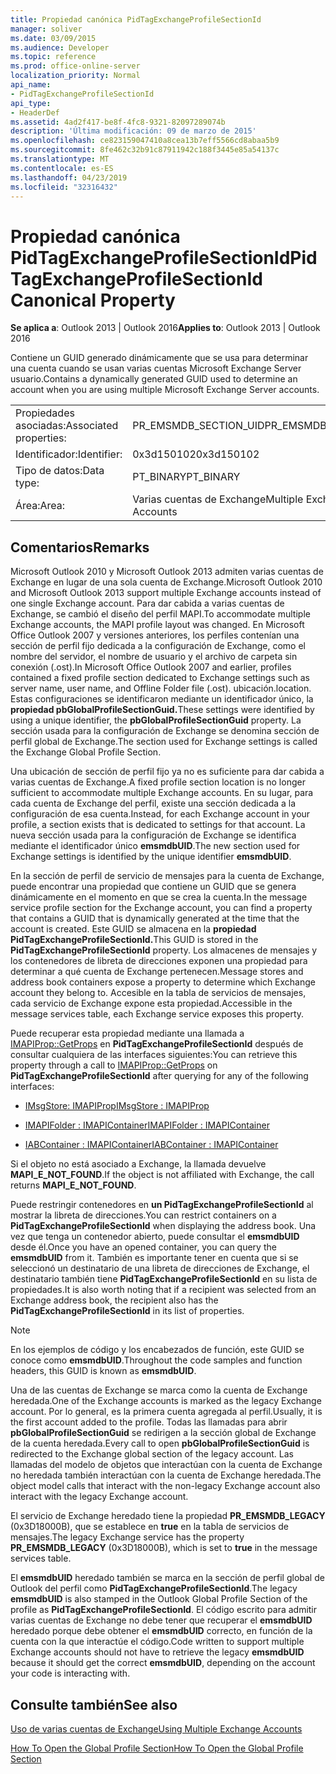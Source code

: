 ```yaml
---
title: Propiedad canónica PidTagExchangeProfileSectionId
manager: soliver
ms.date: 03/09/2015
ms.audience: Developer
ms.topic: reference
ms.prod: office-online-server
localization_priority: Normal
api_name:
- PidTagExchangeProfileSectionId
api_type:
- HeaderDef
ms.assetid: 4ad2f417-be8f-4fc8-9321-82097289074b
description: 'Última modificación: 09 de marzo de 2015'
ms.openlocfilehash: ce823159047410a8cea13b7eff5566cd8abaa5b9
ms.sourcegitcommit: 8fe462c32b91c87911942c188f3445e85a54137c
ms.translationtype: MT
ms.contentlocale: es-ES
ms.lasthandoff: 04/23/2019
ms.locfileid: "32316432"
---
```

# <a name="pidtagexchangeprofilesectionid-canonical-property"></a><span data-ttu-id="cbccf-103">Propiedad canónica PidTagExchangeProfileSectionId</span><span class="sxs-lookup"><span data-stu-id="cbccf-103">PidTagExchangeProfileSectionId Canonical Property</span></span>

  
  
<span data-ttu-id="cbccf-104">**Se aplica a**: Outlook 2013 | Outlook 2016</span><span class="sxs-lookup"><span data-stu-id="cbccf-104">**Applies to**: Outlook 2013 | Outlook 2016</span></span> 
  
<span data-ttu-id="cbccf-105">Contiene un GUID generado dinámicamente que se usa para determinar una cuenta cuando se usan varias cuentas Microsoft Exchange Server usuario.</span><span class="sxs-lookup"><span data-stu-id="cbccf-105">Contains a dynamically generated GUID used to determine an account when you are using multiple Microsoft Exchange Server accounts.</span></span>
  
|||
|:-----|:-----|
|<span data-ttu-id="cbccf-106">Propiedades asociadas:</span><span class="sxs-lookup"><span data-stu-id="cbccf-106">Associated properties:</span></span>  <br/> |<span data-ttu-id="cbccf-107">PR_EMSMDB_SECTION_UID</span><span class="sxs-lookup"><span data-stu-id="cbccf-107">PR_EMSMDB_SECTION_UID</span></span>  <br/> |
|<span data-ttu-id="cbccf-108">Identificador:</span><span class="sxs-lookup"><span data-stu-id="cbccf-108">Identifier:</span></span>  <br/> |<span data-ttu-id="cbccf-109">0x3d150102</span><span class="sxs-lookup"><span data-stu-id="cbccf-109">0x3d150102</span></span>  <br/> |
|<span data-ttu-id="cbccf-110">Tipo de datos:</span><span class="sxs-lookup"><span data-stu-id="cbccf-110">Data type:</span></span>  <br/> |<span data-ttu-id="cbccf-111">PT_BINARY</span><span class="sxs-lookup"><span data-stu-id="cbccf-111">PT_BINARY</span></span>  <br/> |
|<span data-ttu-id="cbccf-112">Área:</span><span class="sxs-lookup"><span data-stu-id="cbccf-112">Area:</span></span>  <br/> |<span data-ttu-id="cbccf-113">Varias cuentas de Exchange</span><span class="sxs-lookup"><span data-stu-id="cbccf-113">Multiple Exchange Accounts</span></span>  <br/> |
   
## <a name="remarks"></a><span data-ttu-id="cbccf-114">Comentarios</span><span class="sxs-lookup"><span data-stu-id="cbccf-114">Remarks</span></span>

<span data-ttu-id="cbccf-115">Microsoft Outlook 2010 y Microsoft Outlook 2013 admiten varias cuentas de Exchange en lugar de una sola cuenta de Exchange.</span><span class="sxs-lookup"><span data-stu-id="cbccf-115">Microsoft Outlook 2010 and Microsoft Outlook 2013 support multiple Exchange accounts instead of one single Exchange account.</span></span> <span data-ttu-id="cbccf-116">Para dar cabida a varias cuentas de Exchange, se cambió el diseño del perfil MAPI.</span><span class="sxs-lookup"><span data-stu-id="cbccf-116">To accommodate multiple Exchange accounts, the MAPI profile layout was changed.</span></span> <span data-ttu-id="cbccf-117">En Microsoft Office Outlook 2007 y versiones anteriores, los perfiles contenían una sección de perfil fijo dedicada a la configuración de Exchange, como el nombre del servidor, el nombre de usuario y el archivo de carpeta sin conexión (.ost).</span><span class="sxs-lookup"><span data-stu-id="cbccf-117">In Microsoft Office Outlook 2007 and earlier, profiles contained a fixed profile section dedicated to Exchange settings such as server name, user name, and Offline Folder file (.ost).</span></span> <span data-ttu-id="cbccf-118">ubicación.</span><span class="sxs-lookup"><span data-stu-id="cbccf-118">location.</span></span> <span data-ttu-id="cbccf-119">Estas configuraciones se identificaron mediante un identificador único, la **propiedad pbGlobalProfileSectionGuid.**</span><span class="sxs-lookup"><span data-stu-id="cbccf-119">These settings were identified by using a unique identifier, the **pbGlobalProfileSectionGuid** property.</span></span> <span data-ttu-id="cbccf-120">La sección usada para la configuración de Exchange se denomina sección de perfil global de Exchange.</span><span class="sxs-lookup"><span data-stu-id="cbccf-120">The section used for Exchange settings is called the Exchange Global Profile Section.</span></span> 
  
<span data-ttu-id="cbccf-121">Una ubicación de sección de perfil fijo ya no es suficiente para dar cabida a varias cuentas de Exchange.</span><span class="sxs-lookup"><span data-stu-id="cbccf-121">A fixed profile section location is no longer sufficient to accommodate multiple Exchange accounts.</span></span> <span data-ttu-id="cbccf-122">En su lugar, para cada cuenta de Exchange del perfil, existe una sección dedicada a la configuración de esa cuenta.</span><span class="sxs-lookup"><span data-stu-id="cbccf-122">Instead, for each Exchange account in your profile, a section exists that is dedicated to settings for that account.</span></span> <span data-ttu-id="cbccf-123">La nueva sección usada para la configuración de Exchange se identifica mediante el identificador único **emsmdbUID**.</span><span class="sxs-lookup"><span data-stu-id="cbccf-123">The new section used for Exchange settings is identified by the unique identifier **emsmdbUID**.</span></span>
  
<span data-ttu-id="cbccf-124">En la sección de perfil de servicio de mensajes para la cuenta de Exchange, puede encontrar una propiedad que contiene un GUID que se genera dinámicamente en el momento en que se crea la cuenta.</span><span class="sxs-lookup"><span data-stu-id="cbccf-124">In the message service profile section for the Exchange account, you can find a property that contains a GUID that is dynamically generated at the time that the account is created.</span></span> <span data-ttu-id="cbccf-125">Este GUID se almacena en la **propiedad PidTagExchangeProfileSectionId.**</span><span class="sxs-lookup"><span data-stu-id="cbccf-125">This GUID is stored in the **PidTagExchangeProfileSectionId** property.</span></span> <span data-ttu-id="cbccf-126">Los almacenes de mensajes y los contenedores de libreta de direcciones exponen una propiedad para determinar a qué cuenta de Exchange pertenecen.</span><span class="sxs-lookup"><span data-stu-id="cbccf-126">Message stores and address book containers expose a property to determine which Exchange account they belong to.</span></span> <span data-ttu-id="cbccf-127">Accesible en la tabla de servicios de mensajes, cada servicio de Exchange expone esta propiedad.</span><span class="sxs-lookup"><span data-stu-id="cbccf-127">Accessible in the message services table, each Exchange service exposes this property.</span></span> 
  
<span data-ttu-id="cbccf-128">Puede recuperar esta propiedad mediante una llamada a [IMAPIProp::GetProps](imapiprop-getprops.md) en **PidTagExchangeProfileSectionId** después de consultar cualquiera de las interfaces siguientes:</span><span class="sxs-lookup"><span data-stu-id="cbccf-128">You can retrieve this property through a call to [IMAPIProp::GetProps](imapiprop-getprops.md) on **PidTagExchangeProfileSectionId** after querying for any of the following interfaces:</span></span> 
  
- [<span data-ttu-id="cbccf-129">IMsgStore: IMAPIProp</span><span class="sxs-lookup"><span data-stu-id="cbccf-129">IMsgStore : IMAPIProp</span></span>](imsgstoreimapiprop.md)
    
- [<span data-ttu-id="cbccf-130">IMAPIFolder : IMAPIContainer</span><span class="sxs-lookup"><span data-stu-id="cbccf-130">IMAPIFolder : IMAPIContainer</span></span>](imapifolderimapicontainer.md)
    
- [<span data-ttu-id="cbccf-131">IABContainer : IMAPIContainer</span><span class="sxs-lookup"><span data-stu-id="cbccf-131">IABContainer : IMAPIContainer</span></span>](iabcontainerimapicontainer.md)
    
<span data-ttu-id="cbccf-132">Si el objeto no está asociado a Exchange, la llamada devuelve **MAPI_E_NOT_FOUND**.</span><span class="sxs-lookup"><span data-stu-id="cbccf-132">If the object is not affiliated with Exchange, the call returns **MAPI_E_NOT_FOUND**.</span></span>
  
<span data-ttu-id="cbccf-133">Puede restringir contenedores en **un PidTagExchangeProfileSectionId** al mostrar la libreta de direcciones.</span><span class="sxs-lookup"><span data-stu-id="cbccf-133">You can restrict containers on a **PidTagExchangeProfileSectionId** when displaying the address book.</span></span> <span data-ttu-id="cbccf-134">Una vez que tenga un contenedor abierto, puede consultar el **emsmdbUID** desde él.</span><span class="sxs-lookup"><span data-stu-id="cbccf-134">Once you have an opened container, you can query the **emsmdbUID** from it.</span></span> <span data-ttu-id="cbccf-135">También es importante tener en cuenta que si se seleccionó un destinatario de una libreta de direcciones de Exchange, el destinatario también tiene **PidTagExchangeProfileSectionId** en su lista de propiedades.</span><span class="sxs-lookup"><span data-stu-id="cbccf-135">It is also worth noting that if a recipient was selected from an Exchange address book, the recipient also has the **PidTagExchangeProfileSectionId** in its list of properties.</span></span> 
  
> [!NOTE]
> <span data-ttu-id="cbccf-136">En los ejemplos de código y los encabezados de función, este GUID se conoce como **emsmdbUID**.</span><span class="sxs-lookup"><span data-stu-id="cbccf-136">Throughout the code samples and function headers, this GUID is known as **emsmdbUID**.</span></span> 
  
<span data-ttu-id="cbccf-137">Una de las cuentas de Exchange se marca como la cuenta de Exchange heredada.</span><span class="sxs-lookup"><span data-stu-id="cbccf-137">One of the Exchange accounts is marked as the legacy Exchange account.</span></span> <span data-ttu-id="cbccf-138">Por lo general, es la primera cuenta agregada al perfil.</span><span class="sxs-lookup"><span data-stu-id="cbccf-138">Usually, it is the first account added to the profile.</span></span> <span data-ttu-id="cbccf-139">Todas las llamadas para abrir **pbGlobalProfileSectionGuid** se redirigen a la sección global de Exchange de la cuenta heredada.</span><span class="sxs-lookup"><span data-stu-id="cbccf-139">Every call to open **pbGlobalProfileSectionGuid** is redirected to the Exchange global section of the legacy account.</span></span> <span data-ttu-id="cbccf-140">Las llamadas del modelo de objetos que interactúan con la cuenta de Exchange no heredada también interactúan con la cuenta de Exchange heredada.</span><span class="sxs-lookup"><span data-stu-id="cbccf-140">The object model calls that interact with the non-legacy Exchange account also interact with the legacy Exchange account.</span></span> 
  
<span data-ttu-id="cbccf-141">El servicio de Exchange heredado tiene la propiedad **PR_EMSMDB_LEGACY** (0x3D18000B), que se establece en **true** en la tabla de servicios de mensajes.</span><span class="sxs-lookup"><span data-stu-id="cbccf-141">The legacy Exchange service has the property **PR_EMSMDB_LEGACY** (0x3D18000B), which is set to **true** in the message services table.</span></span> 
  
<span data-ttu-id="cbccf-142">El **emsmdbUID** heredado también se marca en la sección de perfil global de Outlook del perfil como **PidTagExchangeProfileSectionId**.</span><span class="sxs-lookup"><span data-stu-id="cbccf-142">The legacy **emsmdbUID** is also stamped in the Outlook Global Profile Section of the profile as **PidTagExchangeProfileSectionId**.</span></span> <span data-ttu-id="cbccf-143">El código escrito para admitir varias cuentas de Exchange no debe tener que recuperar el **emsmdbUID** heredado porque debe obtener el **emsmdbUID** correcto, en función de la cuenta con la que interactúe el código.</span><span class="sxs-lookup"><span data-stu-id="cbccf-143">Code written to support multiple Exchange accounts should not have to retrieve the legacy **emsmdbUID** because it should get the correct **emsmdbUID**, depending on the account your code is interacting with.</span></span>
  
## <a name="see-also"></a><span data-ttu-id="cbccf-144">Consulte también</span><span class="sxs-lookup"><span data-stu-id="cbccf-144">See also</span></span>



[<span data-ttu-id="cbccf-145">Uso de varias cuentas de Exchange</span><span class="sxs-lookup"><span data-stu-id="cbccf-145">Using Multiple Exchange Accounts</span></span>](using-multiple-exchange-accounts.md)


[<span data-ttu-id="cbccf-146">How To Open the Global Profile Section</span><span class="sxs-lookup"><span data-stu-id="cbccf-146">How To Open the Global Profile Section</span></span>](https://support.microsoft.com/kb/188482)

